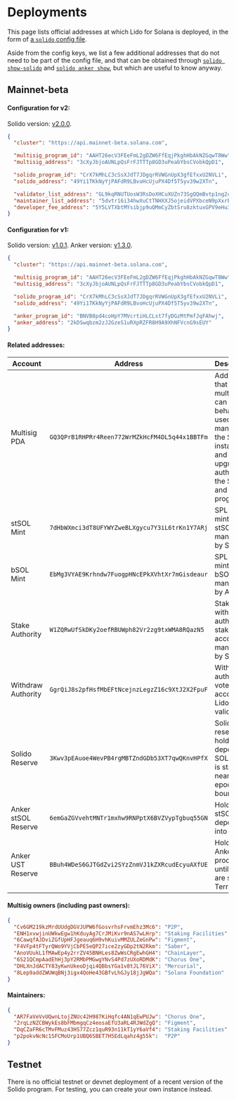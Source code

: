 # Deployments

This page lists official addresses at which Lido for Solana is deployed, in the
form of [a `solido` config file][config].

Aside from the config keys, we list a few additional addresses that do not need
to be part of the config file, and that can be obtained through [`solido
show-solido`][solido] and [`solido anker show`][solido], but which are useful to
know anyway.

[config]: operation/the-solido-utility.md#configuration
[solido]: operation/the-solido-utility.md

## Mainnet-beta

#### Configuration for v2:

Solido version: [v2.0.0](https://github.com/lidofinance/solido/releases/tag/v2.0.0).

```json
{
  "cluster": "https://api.mainnet-beta.solana.com",

  "multisig_program_id": "AAHT26ecV3FEeFmL2gDZW6FfEqjPkghHbAkNZGqwT8Ww",
  "multisig_address": "3cXyJbjoAUNLpQsFrFJTTTp8GD3uPeabYbsCVobkQpD1",

  "solido_program_id": "CrX7kMhLC3cSsXJdT7JDgqrRVWGnUpX3gfEfxxU2NVLi",
  "solido_address": "49Yi1TKkNyYjPAFdR9LBvoHcUjuPX4Df5T5yv39w2XTn",

  "validator_list_address": "GL9kqRNUTUosW3RsDoXHCuXUZn73SgQQmBvtp1ng2co4",
  "maintainer_list_address": "5dvtr16i34hwXuCtTNHXXJ5ojeidVPXbceN9pXxrE8bn",
  "developer_fee_address": "5Y5LVTXbtMYsibjp9uQMmCyZbtSru8zktuxGPV9eHu3m"
}
```

#### Configuration for v1:

Solido version: [v1.0.1](https://github.com/lidofinance/solido/releases/tag/v1.0.1).
Anker version: [v1.3.0](https://github.com/lidofinance/solido/releases/tag/v1.3.0).

```json
{
  "cluster": "https://api.mainnet-beta.solana.com",

  "multisig_program_id": "AAHT26ecV3FEeFmL2gDZW6FfEqjPkghHbAkNZGqwT8Ww",
  "multisig_address": "3cXyJbjoAUNLpQsFrFJTTTp8GD3uPeabYbsCVobkQpD1",

  "solido_program_id": "CrX7kMhLC3cSsXJdT7JDgqrRVWGnUpX3gfEfxxU2NVLi",
  "solido_address": "49Yi1TKkNyYjPAFdR9LBvoHcUjuPX4Df5T5yv39w2XTn",

  "anker_program_id": "BNVB8pd4coHpY7MVcrtiHLCLst7fyDGzMtPmfJqFAhwj",
  "anker_address": "2kDSwqbzm2zJ2GzeS1uRXpRZFR8H9A9XhNFVcnG9sEUY"
}
```

#### Related addresses:

| Account | Address | Description |
|---------|---------|-------------|
| Multisig PDA | `GQ3QPrB1RHPRr4Reen772WrMZkHcFM4DL5q44x1BBTFm` | Address that the multisig can sign on behalf of, used as the manager of the Solido instance, and upgrade authority of the Solido and Anker programs. |
| stSOL Mint | `7dHbWXmci3dT8UFYWYZweBLXgycu7Y3iL6trKn1Y7ARj` | SPL token mint for stSOL, managed by Solido. |
| bSOL Mint | `EbMg3VYAE9Krhndw7FuogpHNcEPkXVhtXr7mGisdeaur` | SPL token mint for bSOL, managed by Anker. |
| Stake Authority | `W1ZQRwUfSkDKy2oefRBUWph82Vr2zg9txWMA8RQazN5` | Stake and withdraw authority of stake accounts managed by Solido. |
| Withdraw Authority | `GgrQiJ8s2pfHsfMbEFtNcejnzLegzZ16c9XtJ2X2FpuF` | Withdraw authority of vote accounts of Lido validators. |
| Solido Reserve | `3Kwv3pEAuoe4WevPB4rgMBTZndGDb53XT7qwQKnvHPfX` | Solido’s reserve that holds deposited SOL until it is staked near the epoch boundary. |
| Anker stSOL Reserve | `6emGaZGVvehtMNTr1mxhw9RNPptX6BVZVypTgbuq55GN` | Holds stSOL deposited into Anker. |
| Anker UST Reserve | `BBuh4WDeS6GJTGdZvi2SYzZnmVJ1kZXRcudEcyuAXfUE` | Holds Anker's proceeds until they are sent to Terra. |


#### Multisig owners (including past owners):

```json
{
  "Cv6GM219kzMrdUUdgDGVJUPW6fGosvrhsFrvmEhz3Mc6": "P2P",
  "ENH1xvwjinUWkwEgw1hKduyAg7CrJMiKvr9nAS7wLHrp": "Staking Facilities",
  "6CawqfAJDviZGfUpHFJgeauq6H9vhKuivMMZULZeGnPw": "Figment",
  "F4VFp4tFTyrQWo9YVjCbPE5eQP27ice2zyGDp2tN2Rkm": "Saber",
  "AnoVUukL1fMAwEp4y2rrZV45BNHLes8ZwWsCRgEwhGH4": "ChainLayer",
  "6S21QCmpAadEhHj3pY2RMbPMGwgYNvS4Pd7zUXoRDMdK": "Chorus One",
  "DHLXnJdACTY83yKwnUkeoDjqi4QBbsYGa1v8tJL76ViX": "Mercurial",
  "8Lep9addZWUWqBNj3igx4QoHe43GBfvLhGJy18jJgWQa": "Solana Foundation"
}
```

#### Maintainers:

```json
{
  "AR7FaVeVvUQwnLtojZNUc42H987KiHqfc4AN1qEwPUJw": "Chorus One",
  "2rqLzNZCBWykEs8bFMbmgqCz4eosaEfU3aRL4RJWdZgQ": "Figment",
  "DqCZaFR6cTMvFMuz43HS77Zcz1quR93n11kT1yY6aVf4": "Staking Facilities",
  "p2pokvNcNc1SFCMoUrp1UBQ6SBET7H5EdLqahz4g55k":  "P2P"
}
```

## Testnet

There is no official testnet or devnet deployment of a recent version of the
Solido program. For testing, you can create your own instance instead.
